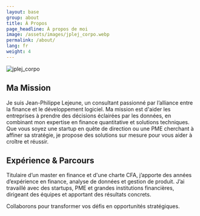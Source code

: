 ```yaml
---
layout: base
group: about
title: À Propos 
page_headline: À propos de moi
image: /assets/images/jplej_corpo.webp
permalink: /about/
lang: fr
weight: 4
---
```


<img src="{{ site.baseurl }}/assets/images/jplej_corpo.bmp" 
     alt="jplej_corpo" class="mx-auto my-5 md:float-left md:max-h-[50vh] md:mr-10 shadow-lg rounded-lg shadow-slate-400">

## Ma Mission

Je suis Jean-Philippe Lejeune, un consultant passionné par l’alliance entre la finance et le développement logiciel. Ma mission est d'aider les entreprises à prendre des décisions éclairées par les données, en combinant mon expertise en finance quantitative et solutions techniques. Que vous soyez une startup en quête de direction ou une PME cherchant à affiner sa stratégie, je propose des solutions sur mesure pour vous aider à croître et réussir.

## Expérience & Parcours

Titulaire d’un master en finance et d'une charte CFA, j’apporte des années d’expérience en finance, analyse de données et gestion de produit. J’ai travaillé avec des startups, PME et grandes institutions financières, dirigeant des équipes et apportant des résultats concrets.

Collaborons pour transformer vos défis en opportunités stratégiques.